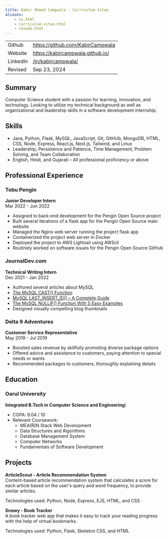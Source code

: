 ```yaml
---
title: Kabir Ahmed Campwala - Curriculum Vitae
aliases:
    - cv.html
    - curriculum-vitae.html
    - resume.html
---
```

|||
|---|---|
|Github | https://github.com/KabirCampwala |
|Website | https://kabircampwala.github.io/ |
|LinkedIn | [/in/kabircampwala/](https://www.linkedin.com/in/kabircampwala/) |
|Revised | Sep 23, 2024 |

## Summary

Computer Science student with a passion for learning, innovation, and technology. Looking to utilize my technical background as well as organizational and leadership skills in a software development internship.

## Skills
- Java, Python, Flask, MySQL, JavaScript, Git, GitHUb, MongoDB, HTML, CSS, Node, Express, React.js, Next.js, Tailwind, and Linux
- Leadership, Persistence and Patience, Time Management, Problem Solving, and Team Collaboration
- English, Hindi, and Gujarati – All professional proficiency or above

## Professional Experience

### Tobu Pengin
__Junior Developer Intern__\
Mar 2022 - Jun 2022

- Assigned to back-end development for the Pengin Open Source project
- Built several iterations of a flask app for the Pengin Open Source main website
- Managed the Nginx web server running the project flask app
- Containerized the project web server in Docker
- Deployed the project to AWS Lightsail using AWScli
- Routinely worked on software issues for the Pengin Open Source GitHub

### JournalDev.com
__Technical Writing Intern__\
Dec 2021 - Jan 2022

- Authored several articles about MySQL
- [The MySQL CAST() Function](https://mysqlcode.com/mysql-cast-function/)
- [MySQL LAST_INSERT_ID() – A Complete Guide](https://mysqlcode.com/mysql-last-insert-id/)
- [The MySQL NULLIF() Function With 5 Easy Examples](https://mysqlcode.com/mysql-nullif/)
- Designed visually compelling blog thumbnails

### Delta 9 Adventures
__Customer Service Representative__\
May 2019 - Jul 2019

- Boosted sales revenue by skillfully promoting diverse package options
- Offered advice and assistance to customers, paying attention to special needs or wants
- Recommended packages to customers, thoroughly explaining details

## Education

### Oarul University
__Integrated B.Tech in Computer Science and Engineering__\
- CGPA: 9.04 / 10
- Relevant Coursework:
    - MEA(R)N Stack Web Development
    - Data Structures and Algorithms
    - Database Management System
    - Computer Networks
    - Fundamentals of Software Development

## Projects

__ArticleScout - Article Recommendation System__\
Content-based article recommendation system that calculates a score for each article based on the user's query and word frequency, to provide similar articles.

Technologies used: Python, Node, Express, EJS, HTML, and CSS

__Snowy - Book Tracker__\
A book tracker web app that makes it easy to track your reading progress with the help of virtual bookmarks.

Technologies used: Python, Flask, Skeleton CSS, and HTML
